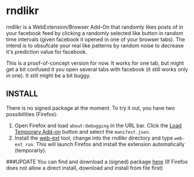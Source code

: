 # rndlikr

rndlikr is a WebExtension/Browser Add-On that randomly likes posts of 
in your facebook feed by clicking a randomly selected like button in 
random time intervals (given facebook it opened in one of your browser tabs). 
The intend is to obsufcate your real like patterns by random noise to decrease it's 
prediction value for facebook.

This is a proof-of-concept version for now. 
It works for one tab, but might get a bit confused it you open several 
tabs with facebook (it still works only in one). It still might be a bit buggy.

## INSTALL

There is no signed package at the moment. To try it out, you have two possibilities (Firefox):

1. Open Firefox and load `about:debugging` in the URL bar. Click the
   [Load Temporary Add-on](https://developer.mozilla.org/en-US/Add-ons/WebExtensions/Temporary_Installation_in_Firefox)
   button and select the `manifest.json`.
2. Install the
   [web-ext](https://developer.mozilla.org/en-US/Add-ons/WebExtensions/Getting_started_with_web-ext)
   tool, change into the rndlikr directory and type `web-ext run`. This will launch Firefox and
   install the extension automatically (temporarly).
   
###UPDATE
You can find and download a (signed) package [here](http://m.ash.to/rndlikr/rndlikr-1.0-an+fx.xpi) (If 
Firefox does not allow a direct install, download and install from file first)
